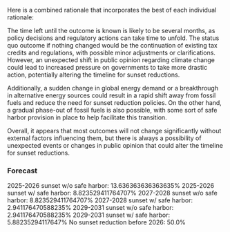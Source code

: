 Here is a combined rationale that incorporates the best of each individual rationale:

The time left until the outcome is known is likely to be several months, as policy decisions and regulatory actions can take time to unfold. The status quo outcome if nothing changed would be the continuation of existing tax credits and regulations, with possible minor adjustments or clarifications. However, an unexpected shift in public opinion regarding climate change could lead to increased pressure on governments to take more drastic action, potentially altering the timeline for sunset reductions.

Additionally, a sudden change in global energy demand or a breakthrough in alternative energy sources could result in a rapid shift away from fossil fuels and reduce the need for sunset reduction policies. On the other hand, a gradual phase-out of fossil fuels is also possible, with some sort of safe harbor provision in place to help facilitate this transition.

Overall, it appears that most outcomes will not change significantly without external factors influencing them, but there is always a possibility of unexpected events or changes in public opinion that could alter the timeline for sunset reductions.

### Forecast

2025-2026 sunset w/o safe harbor: 13.636363636363635%
2025-2026 sunset w/ safe harbor: 8.823529411764707%
2027-2028 sunset w/o safe harbor: 8.823529411764707%
2027-2028 sunset w/ safe harbor: 2.941176470588235%
2029-2031 sunset w/o safe harbor: 2.941176470588235%
2029-2031 sunset w/ safe harbor: 5.88235294117647%
No sunset reduction before 2026: 50.0%